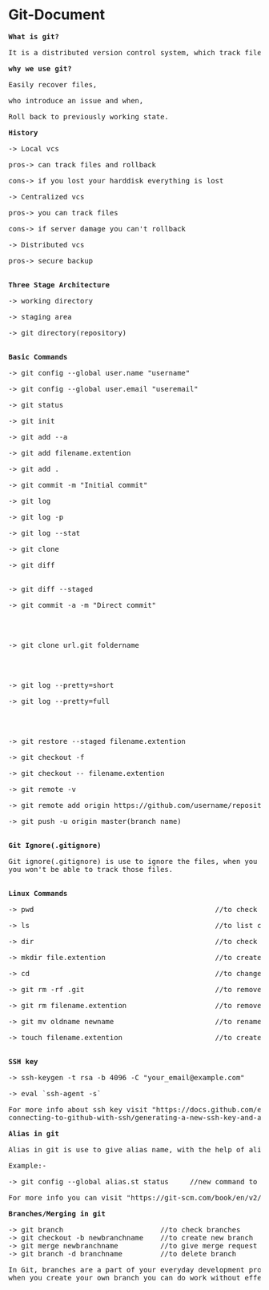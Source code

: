 # Git-Document

<pre>
<strong>What is git?</strong>

It is a distributed version control system, which track files.

<strong>why we use git?</strong>

Easily recover files,

who introduce an issue and when,

Roll back to previously working state.

<strong>History</strong>

-> Local vcs 

pros-> can track files and rollback

cons-> if you lost your harddisk everything is lost

-> Centralized vcs

pros-> you can track files

cons-> if server damage you can't rollback

-> Distributed vcs 

pros-> secure backup


<strong>Three Stage Architecture</strong>

-> working directory

-> staging area

-> git directory(repository)


<strong>Basic Commands</strong>

-> git config --global user.name "username"                                    //to configure username

-> git config --global user.email "useremail"                                  //to configure useremail

-> git status                                                                  //to check status of directory

-> git init                                                                    //to intialise git
 
-> git add --a                                                                 //to store all files in staging area 

-> git add filename.extention                                                  //to add single file

-> git add .                                                                   //to add all files

-> git commit -m "Initial commit"                                              //to commit changes

-> git log                                                                     //to check all commits

-> git log -p                                                                  //to check all commits along with all removes

-> git log --stat                                                              //to check short summary about all commits

-> git clone                                                                   //to create clone of git repository

-> git diff                                                                    //to compare working directory with staging 
                                                                                 area

-> git diff --staged                                                           //to compare last commit with staging area

-> git commit -a -m "Direct commit"                                            //to skip staging area(note:- this command 
                                                                                 commit's only tracked files, 
                                                                                 untracked files cannot be commited through 
                                                                                 this command)

-> git clone url.git foldername                                                //to clone git repository into folder
                                                                                 (note:- when you mention foldername after  
                                                                                 url.git, the repository will clone into  
                                                                                 that folder) 

-> git log --pretty=short                                                      //to check the author of directory

-> git log --pretty=full                                                       //to check the author and commiter of   
                                                                                 directory(note:- author is one who  
                                                                                 create first file, and commiter is one who  
                                                                                 change or add new the files)

-> git restore --staged filename.extention                                     //to unstage file

-> git checkout -f                                                             //to rollback whole directory into last commit

-> git checkout -- filename.extention                                          //to rollback into last commit

-> git remote -v                                                               //to check form where to pull or push 

-> git remote add origin https://github.com/username/repositoryname.git        //to create remote origin

-> git push -u origin master(branch name)                                      //to push directory to repository


<strong>Git Ignore(.gitignore)</strong>

Git ignore(.gitignore) is use to ignore the files, when you put files in ".gitignore" folder,  
you won't be able to track those files.


<strong>Linux Commands</strong>

-> pwd                                           //to check present working directory

-> ls                                            //to list content

-> dir                                           //to check the number of directories in folder

-> mkdir file.extention                          //to create new directory                          

-> cd                                            //to change directory 

-> git rm -rf .git                               //to remove entire repository(execute at your own risk)

-> git rm filename.extention                     //to remove file

-> git mv oldname newname                        //to rename the folder

-> touch filename.extention                      //to create file


<strong>SSH key</strong>

-> ssh-keygen -t rsa -b 4096 -C "your_email@example.com"       //to generate ssh key

-> eval `ssh-agent -s`                                         //to generate agent pid

For more info about ssh key visit "https://docs.github.com/en/github/authenticating-to-github/ 
connecting-to-github-with-ssh/generating-a-new-ssh-key-and-adding-it-to-the-ssh-agent"      

<strong>Alias in git</strong>

Alias in git is use to give alias name, with the help of alias you can create shortcut for commands

Example:-

-> git config --global alias.st status     //new command to check git status is "git st"

For more info you can visit "https://git-scm.com/book/en/v2/Git-Basics-Git-Aliases"

<strong>Branches/Merging in git</strong>

-> git branch                       //to check branches
-> git checkout -b newbranchname    //to create new branch 
-> git merge newbranchname          //to give merge request
-> git branch -d branchname         //to delete branch

In Git, branches are a part of your everyday development process, 
when you create your own branch you can do work without effecting existing master/main branch.
</pre>

